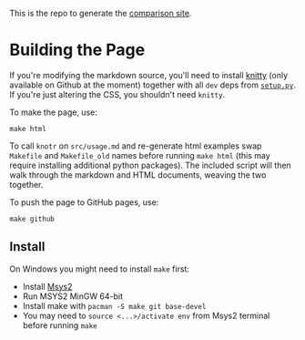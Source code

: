 This is the repo to generate the [comparison site](https://kiwi0fruit.github.io/pystitch/).

# Building the Page

If you're modifying the markdown source, you'll need to install [knitty](https://github.com/kiwi0fruit/knitty) (only available on Github at the moment) together with all `dev` deps from [`setup.py`](https://github.com/kiwi0fruit/knitty/blob/master/setup.py). If you're just altering the CSS, you shouldn't need `knitty`.

To make the page, use:

```
make html
```

To call `knotr` on `src/usage.md` and re-generate html examples swap `Makefile` and `Makefile_old` names before running `make html` (this may require installing additional python packages). The included script will then walk through the markdown and HTML documents, weaving the two together.

To push the page to GitHub pages, use:

```
make github
```


## Install

On Windows you might need to install `make` first:

* Install [Msys2](http://www.msys2.org/)
* Run MSYS2 MinGW 64-bit
* Install make with `pacman -S make git base-devel`
* You may need to `source <...>/activate env` from Msys2 terminal before running `make`
